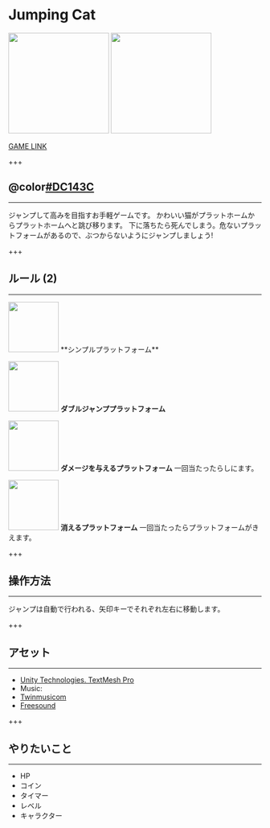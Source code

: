 # Jumping Cat

<img src="https://i.imgur.com/Rhyh7xe.png" width="200" />
<img src="https://i.imgur.com/WoL3rdH.png" width="200" />

[GAME LINK](https://alesta88.github.io/JumpingCat/)  

+++

## @color[#DC143C](ルール(1))
***
<p align="left">ジャンプして高みを目指すお手軽ゲームです。   
かわいい猫がプラットホームからプラットホームへと跳び移ります。  
下に落ちたら死んでしまう。危ないプラットフォームがあるので、ぶつからないようにジャンプしましょう!</p>

+++  

## ルール (2)
***
<p align="left"><img src="https://i.imgur.com/yK73Cj9.png" width="100" />  **シンプルプラットフォーム**   

<img src="https://i.imgur.com/KJISbJy.png" width="100" />  **ダブルジャンププラットフォーム**   

<img src="https://i.imgur.com/5wcWHn9.png" width="100" />  **ダメージを与えるプラットフォーム** 一回当たったらしにます。  

<img src="https://i.imgur.com/c6fCuF9.png" width="100" />  **消えるプラットフォーム**   一回当たったらプラットフォームがきえます。</p>


+++

## 操作方法
***
ジャンプは自動で行われる、矢印キーでそれぞれ左右に移動します。  

+++

## アセット
***

- [Unity Technologies. TextMesh Pro](https://assetstore.unity.com/packages/essentials/beta-projects/textmesh-pro-84126)
- Music:
 - [Twinmusicom](http://www.twinmusicom.org)
 - [Freesound](https://freesound.org)

+++

## やりたいこと
***

- HP
- コイン
- タイマー
- レベル
- キャラクター
